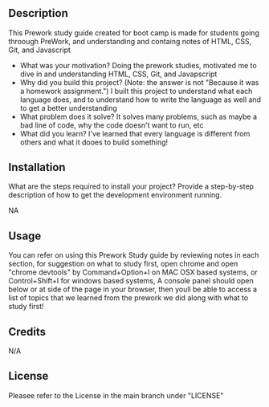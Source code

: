 # <Prework Study Webpage>

## Description

This Prework study guide created for boot camp is made for students going throough PreWork, and understanding and containg notes of HTML, CSS, Git, and Javascript

- What was your motivation?
  Doing the prework studies, motivated me to dive in and understanding HTML, CSS, Git, and Javapscript
- Why did you build this project? (Note: the answer is not "Because it was a homework assignment.")
  I built this project to understand what each language does, and to understand how to write the language as well and to get a better understanding
- What problem does it solve?
  It solves many problems, such as maybe a bad line of code, why the code doesn't want to run, etc
- What did you learn?
  I've learned that every language is different from others and what it dooes to build something!


## Installation

What are the steps required to install your project? Provide a step-by-step description of how to get the development environment running.

NA

## Usage

You can refer on using this Prework Study guide by reviewing notes in each section, for suggestion on what to study first, open chrome and open "chrome devtools" by Command+Option+I on MAC OSX based systems, or Control+Shift+I for windows based systems, A console panel should open below or at side of the page in your browser, then youll be able to access a list of topics that we learned from the prework we did along with what to study first!

## Credits

N/A

## License

Pleasee refer to the License in the main branch under "LICENSE"


